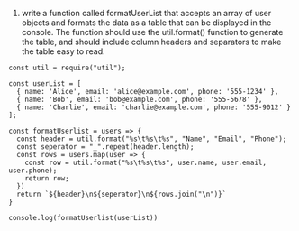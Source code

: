 1. write a function called formatUserList that accepts an array of user objects and formats the data as a table that can be displayed in the console.
The function should use the util.format() function to generate the table,
and should include column headers and separators to make the table easy to read.

```
const util = require("util");

const userList = [
  { name: 'Alice', email: 'alice@example.com', phone: '555-1234' },
  { name: 'Bob', email: 'bob@example.com', phone: '555-5678' },
  { name: 'Charlie', email: 'charlie@example.com', phone: '555-9012' }
]; 

const formatUserlist = users => {
  const header = util.format("%s\t%s\t%s", "Name", "Email", "Phone");
  const seperator = "_".repeat(header.length);
  const rows = users.map(user => {
    const row = util.format("%s\t%s\t%s", user.name, user.email, user.phone);
    return row;
  })
  return `${header}\n${seperator}\n${rows.join("\n")}`
}

console.log(formatUserlist(userList))
```
